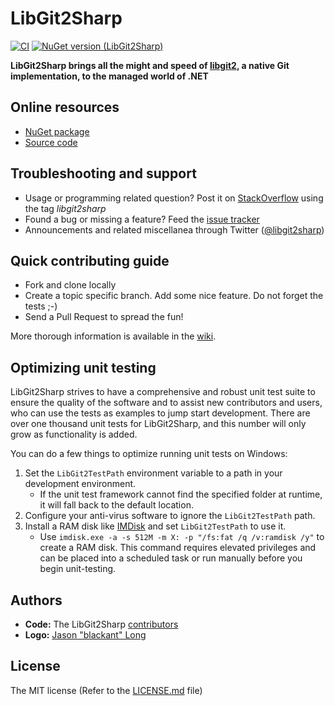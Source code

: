 # LibGit2Sharp

[![CI](https://github.com/libgit2/libgit2sharp/actions/workflows/ci.yml/badge.svg)](https://github.com/libgit2/libgit2sharp/actions/workflows/ci.yml) 
[![NuGet version (LibGit2Sharp)](https://img.shields.io/nuget/v/LibGit2Sharp.svg)](https://www.nuget.org/packages/LibGit2Sharp/)

**LibGit2Sharp brings all the might and speed of [libgit2](https://libgit2.org/), a native Git implementation, to the managed world of .NET**

## Online resources

- [NuGet package](http://nuget.org/List/Packages/LibGit2Sharp)
- [Source code](https://github.com/libgit2/libgit2sharp/)

## Troubleshooting and support

- Usage or programming related question? Post it on [StackOverflow](http://stackoverflow.com/questions/tagged/libgit2sharp) using the tag *libgit2sharp*
- Found a bug or missing a feature? Feed the [issue tracker](https://github.com/libgit2/libgit2sharp/issues)
- Announcements and related miscellanea through Twitter ([@libgit2sharp](http://twitter.com/libgit2sharp))

## Quick contributing guide

- Fork and clone locally
- Create a topic specific branch. Add some nice feature. Do not forget the tests ;-)
- Send a Pull Request to spread the fun!

More thorough information is available in the [wiki](https://github.com/libgit2/libgit2sharp/wiki).

## Optimizing unit testing

LibGit2Sharp strives to have a comprehensive and robust unit test suite to ensure the quality of the software and to assist new contributors and users, who can use the tests as examples to jump start development. There are over one thousand unit tests for LibGit2Sharp, and this number will only grow as functionality is added.

You can do a few things to optimize running unit tests on Windows:

1. Set the `LibGit2TestPath` environment variable to a path in your development environment.
    * If the unit test framework cannot find the specified folder at runtime, it will fall back to the default location.
2. Configure your anti-virus software to ignore the `LibGit2TestPath` path.
3. Install a RAM disk like [IMDisk](http://www.ltr-data.se/opencode.html/#ImDisk) and set `LibGit2TestPath` to use it.
    * Use `imdisk.exe -a -s 512M -m X: -p "/fs:fat /q /v:ramdisk /y"` to create a RAM disk. This command requires elevated privileges and can be placed into a scheduled task or run manually before you begin unit-testing.

## Authors

- **Code:** The LibGit2Sharp [contributors](https://github.com/libgit2/libgit2sharp/contributors)
- **Logo:** [Jason "blackant" Long](https://github.com/jasonlong)

## License

The MIT license (Refer to the [LICENSE.md](https://github.com/libgit2/libgit2sharp/blob/master/LICENSE.md) file)
